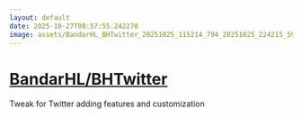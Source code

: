 ```yaml
---
layout: default
date: 2025-10-27T00:57:55.242270
image: assets/BandarHL_BHTwitter_20251025_115214_794_20251025_224215_59a902--20251026T004354135--cropped.png
---
```


# [BandarHL/BHTwitter](https://github.com/BandarHL/BHTwitter/)

Tweak for Twitter adding features and customization
